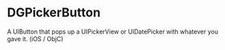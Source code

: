 DGPickerButton
==============

A UIButton that pops up a UIPickerView or UIDatePicker with whatever you gave it. (iOS / ObjC)
